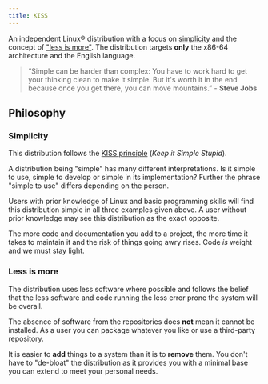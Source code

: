 ```yaml
---
title: KISS
---
```


An independent Linux® distribution with a focus on [simplicity](#simplicity) and the concept of ["less is more"](#less-is-more). The distribution targets **only** the x86-64 architecture and the English language.

> “Simple can be harder than complex: You have to work hard to get your thinking clean to make it simple. But it's worth it in the end because once you get there, you can move mountains.” - **Steve Jobs**


## Philosophy

### Simplicity

This distribution follows the [KISS principle](https://en.wikipedia.org/wiki/KISS_principle) (*Keep it Simple Stupid*).

A distribution being "simple" has many different interpretations. Is it simple to use, simple to develop or simple in its implementation? Further the phrase "simple to use" differs depending on the person.

Users with prior knowledge of Linux and basic programming skills will find this distribution simple in all three examples given above. A user without prior knowledge may see this distribution as the exact opposite.

The more code and documentation you add to a project, the more time it takes to maintain it and the risk of things going awry rises. Code *is* weight and we must stay light.

### Less is more

The distribution uses less software where possible and follows the belief that the less software and code running the less error prone the system will be overall.

The absence of software from the repositories does **not** mean it cannot be installed. As a user you can package whatever you like or use a third-party repository.

It is easier to **add** things to a system than it is to **remove** them. You don't have to "de-bloat" the distribution as it provides you with a minimal base you can extend to meet your personal needs.
